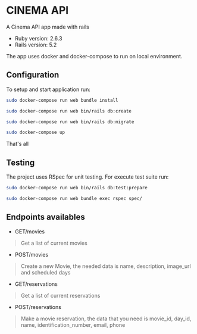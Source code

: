 # CINEMA API

A Cinema API app made with rails

* Ruby version: 2.6.3
* Rails version: 5.2

The app uses docker and docker-compose to run on local environment.

## Configuration
To setup and start application run:
```bash
sudo docker-compose run web bundle install
```
```bash
sudo docker-compose run web bin/rails db:create
```
```bash
sudo docker-compose run web bin/rails db:migrate
```
```bash
sudo docker-compose up
```
That's all

## Testing
The project uses RSpec for unit testing.
For execute test suite run:
```bash
sudo docker-compose run web bin/rails db:test:prepare
```
```bash
sudo docker-compose run web bundle exec rspec spec/
```
## Endpoints availables
* GET/movies
> Get a list of current movies
* POST/movies
> Create a new Movie, the needed data is name, description, image_url and scheduled days
* GET/reservations
> Get a list of current reservations
* POST/reservations
> Make a movie reservation, the data that you need is movie_id, day_id, name, identification_number, email, phone
